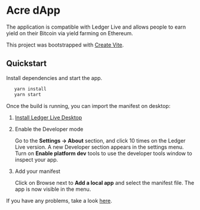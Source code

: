 # Acre dApp

The application is compatible with Ledger Live and allows people to earn yield on their Bitcoin via yield farming on Ethereum.

This project was bootstrapped with [Create Vite](https://github.com/vitejs/vite/tree/main/packages/create-vite).

## Quickstart

Install dependencies and start the app.

 ```bash
    yarn install
    yarn start
```

Once the build is running, you can import the manifest on desktop:

1. [Install Ledger Live Desktop](https://www.ledger.com/ledger-live)
2. Enable the Developer mode

    Go to the **Settings -> About** section, and click 10 times on the Ledger Live version. A new Developer section appears in the settings menu. Turn on **Enable platform dev** tools to use the developer tools window to inspect your app.
3. Add your manifest

    Click on Browse next to **Add a local app** and select the manifest file. The app is now visible in the menu.

If you have any problems, take a look [here](https://developers.ledger.com/docs/non-dapp/tutorial/3-import/#desktop).
